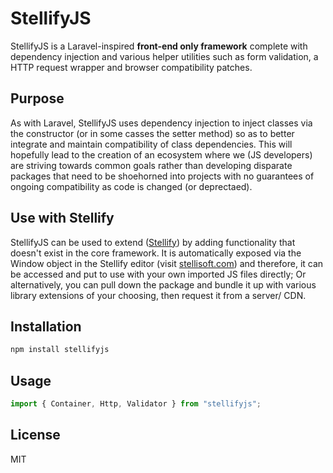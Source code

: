 # StellifyJS

StellifyJS is a Laravel-inspired **front-end only framework** complete with dependency injection and various helper utilities such as form validation, a HTTP request wrapper and browser compatibility patches. 

## Purpose

As with Laravel, StellifyJS uses dependency injection to inject classes via the constructor (or in some casses the setter method) so as to better integrate and maintain compatibility of class dependencies. This will hopefully lead to the creation of an ecosystem where we (JS developers) are striving towards common goals rather than developing disparate packages that need to be shoehorned into projects with no guarantees of ongoing compatibility as code is changed (or deprectaed).

## Use with Stellify

StellifyJS can be used to extend ([Stellify](https://github.com/Stellify-Software-Ltd/stellify)) by adding functionality that doesn't exist in the core framework. It is automatically exposed via the Window object in the Stellify editor (visit [stellisoft.com](https://stellisoft.com)) and therefore, it can be accessed and put to use with your own imported JS files directly; Or alternatively, you can pull down the package and bundle it up with various library extensions of your choosing, then request it from a server/ CDN.

## Installation
```sh
npm install stellifyjs
```

## Usage
```js
import { Container, Http, Validator } from "stellifyjs";
```

## License
MIT
